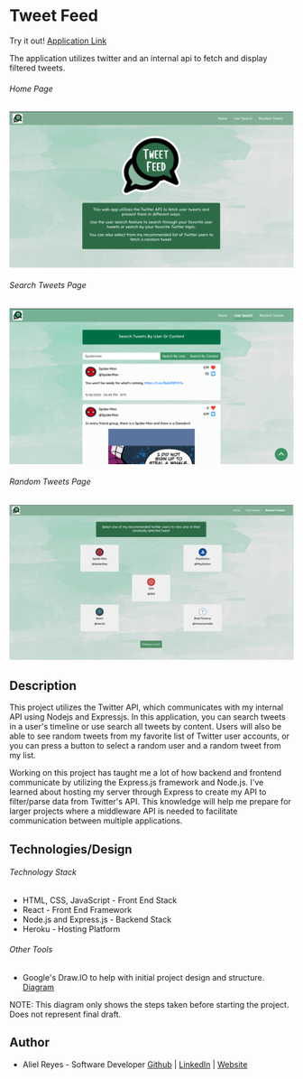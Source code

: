 # Tweet Feed

Try it out! [Application Link](https://ar-tweet-feed.herokuapp.com/)

The application utilizes twitter and an internal api to fetch and display filtered tweets.

###### Home Page
![Home Page](./assets/home.png)
###### Search Tweets Page
![Search Tweets Page](./assets/search.png)
###### Random Tweets Page
![Random Tweets Page](./assets/random.png)

## Description
This project utilizes the Twitter API, which communicates with my internal API using Nodejs and Expressjs. In this application, you can search tweets in a user's timeline or use search all tweets by content. Users will also be able to see random tweets from my favorite list of Twitter user accounts, or you can press a button to select a random user and a random tweet from my list. 

Working on this project has taught me a lot of how backend and frontend communicate by utilizing the Express.js framework and Node.js. I've learned about hosting my server through Express to create my API to filter/parse data from Twitter's API. This knowledge will help me prepare for larger projects where a middleware API is needed to facilitate communication between multiple applications.

## Technologies/Design

###### Technology Stack
- HTML, CSS, JavaScript - Front End Stack
- React - Front End Framework
- Node.js and Express.js - Backend Stack
- Heroku - Hosting Platform

###### Other Tools
- Google's Draw.IO to help with initial project design and structure. [Diagram](https://drive.google.com/file/d/1fp8kN2SZyzLquBkoplWM_Ok0oyQqpofA/view?usp=sharing)

NOTE: This diagram only shows the steps taken before starting the project. Does not represent final draft. 

## Author
- Aliel Reyes - Software Developer [Github](https://github.com/Areyesfigueroa) | [LinkedIn](https://www.linkedin.com/in/alielreyes/) | [Website](https://alielreyes.netlify.app/)


